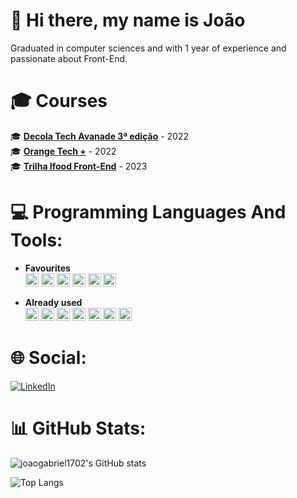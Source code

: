# 👋 Hi there, my name is João
Graduated in computer sciences and with 1 year of experience and passionate about Front-End.

# 🎓 Courses
🎓 [**Decola Tech Avanade 3ª edição**](https://drive.google.com/drive/folders/1h5JQDZWAruoZwJEhvJJl2YmjW6nl83-a) - 2022  
🎓 [**Orange Tech +**](https://drive.google.com/drive/folders/1O9alLKxkNPR3e6XnyhEhjpeIjQz2W8Uo) - 2022  
🎓 [**Trilha Ifood Front-End**](https://drive.google.com/drive/folders/1bUQE1oc059wfHaMpkz46u8n2Y06tzlaW) - 2023  

# 💻 Programming Languages And Tools:

- **Favourites**  
<a href="https://developer.mozilla.org/en-US/docs/Web/JavaScript" title="JavaScript"><img src="https://github.com/get-icon/geticon/raw/master/icons/javascript.svg" alt="JavaScript" width="21px" height="21px"></a>
<a href="https://www.w3.org/TR/html5/" title="HTML5"><img src="https://github.com/get-icon/geticon/raw/master/icons/html-5.svg" alt="HTML5" width="21px" height="21px"></a>
<a href="https://www.w3.org/TR/CSS/" title="CSS3"><img src="https://github.com/get-icon/geticon/raw/master/icons/css-3.svg" alt="CSS3" width="21px" height="21px"></a>
<a href="https://reactnative.dev/" title="React Native"><img src="https://github.com/get-icon/geticon/raw/master/icons/react.svg" alt="React Native" width="21px" height="21px"></a>
<a href="https://reactjs.org/" title="React"><img src="https://github.com/get-icon/geticon/raw/master/icons/react.svg" alt="React" width="21px" height="21px"></a>
<a href="https://www.java.com/" title="Java"><img src="https://github.com/get-icon/geticon/raw/master/icons/java.svg" alt="Java" width="21px" height="21px"></a>

- **Already used**  
<a href="https://tailwindcss.com/" title="Tailwind CSS"><img src="https://github.com/get-icon/geticon/raw/master/icons/tailwindcss-icon.svg" alt="Tailwind CSS" width="21px" height="21px"></a>
<a href="https://vuejs.org/" title="Vue.js"><img src="https://github.com/get-icon/geticon/raw/master/icons/vue.svg" alt="Vue.js" width="21px" height="21px"></a>
<a href="https://www.typescriptlang.org/" title="Typescript"><img src="https://github.com/get-icon/geticon/raw/master/icons/typescript-icon.svg" alt="Typescript" width="21px" height="21px"></a>
<a href="https://php.net/" title="PHP"><img src="https://github.com/get-icon/geticon/raw/master/icons/php.svg" alt="PHP" width="21px" height="21px"></a>
<a href="https://dev.mysql.com/" title="MySQL"><img src="https://github.com/get-icon/geticon/raw/master/icons/mysql.svg" alt="MySQL" width="21px" height="21px"></a>
<a href="https://git-scm.com/" title="Git"><img src="https://github.com/get-icon/geticon/raw/master/icons/git-icon.svg" alt="Git" width="21px" height="21px"></a>
<a href="https://www.firebase.com/" title="Firebase"><img src="https://github.com/get-icon/geticon/raw/master/icons/firebase.svg" alt="Firebase" width="21px" height="21px"></a>

# 🌐 Social:
[![LinkedIn](https://img.shields.io/badge/LinkedIn-%230077B5.svg?logo=linkedin&logoColor=white)](https://linkedin.com/in/joao-gabriel-cruzs-soares)

# 📊 GitHub Stats:
![joaogabriel1702's GitHub stats](https://github-readme-stats-sigma-five.vercel.app/api?username=joaogabriel1702&theme=material-palenight&show_icons=true)

![Top Langs](https://github-readme-stats-sigma-five.vercel.app/api/top-langs/?username=joaogabriel1702&theme=material-palenight&layout=compact)
